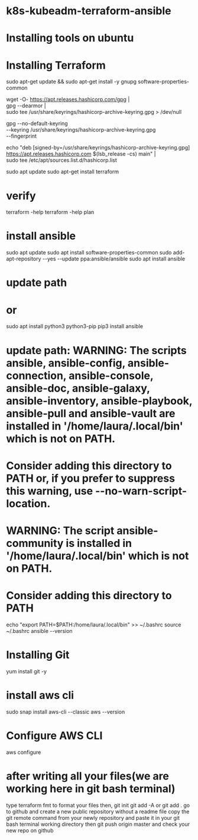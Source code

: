 # k8s-kubeadm-terraform-ansible

# Installing tools on ubuntu
# Installing Terraform
sudo apt-get update && sudo apt-get install -y gnupg software-properties-common

wget -O- https://apt.releases.hashicorp.com/gpg | \
gpg --dearmor | \
sudo tee /usr/share/keyrings/hashicorp-archive-keyring.gpg > /dev/null

gpg --no-default-keyring \
--keyring /usr/share/keyrings/hashicorp-archive-keyring.gpg \
--fingerprint

echo "deb [signed-by=/usr/share/keyrings/hashicorp-archive-keyring.gpg] \
https://apt.releases.hashicorp.com $(lsb_release -cs) main" | \
sudo tee /etc/apt/sources.list.d/hashicorp.list

sudo apt update
sudo apt-get install terraform
# verify
 terraform -help
 terraform -help plan

 # install ansible

sudo apt update
sudo apt install software-properties-common
sudo add-apt-repository --yes --update ppa:ansible/ansible
sudo apt install ansible

# update path

# or
sudo apt install python3 python3-pip
pip3 install ansible

# update path: WARNING: The scripts ansible, ansible-config, ansible-connection, ansible-console, ansible-doc, ansible-galaxy, ansible-inventory, ansible-playbook, ansible-pull and ansible-vault are installed in '/home/laura/.local/bin' which is not on PATH.
# Consider adding this directory to PATH or, if you prefer to suppress this warning, use --no-warn-script-location.
# WARNING: The script ansible-community is installed in '/home/laura/.local/bin' which is not on PATH.
# Consider adding this directory to PATH

   echo "export PATH=$PATH:/home/laura/.local/bin" >> ~/.bashrc
   source ~/.bashrc
   ansible --version

# Installing Git
yum install git -y


# install aws cli 
sudo snap install aws-cli --classic
 aws --version
# Configure AWS CLI
aws configure

# after writing all your files(we are working here in git bash terminal)
type terraform fmt to format your files
then, git init
git add -A or git add .
go to github and create a new public repository without a readme file
copy the git remote command from your newly repository and paste it in your git bash terminal working directory
then git push origin master and check your new repo on github